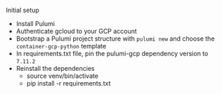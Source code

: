 Initial setup

- Install Pulumi 
- Authenticate gcloud to your GCP account
- Bootstrap a Pulumi project structure with `pulumi new` and choose the `container-gcp-python` template
- In requirements.txt file, pin the pulumi-gcp dependency version to `7.11.2` 
- Reinstall the dependencies 
    - source venv/bin/activate
    - pip install -r requirements.txt




